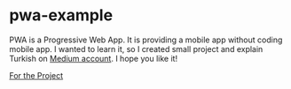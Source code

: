 # pwa-example

PWA is a Progressive Web App. It is providing a mobile app without coding mobile app. I wanted to learn it, so I created small project and explain Turkish on [Medium account](https://aycanyerdelen.medium.com/pwa-progressive-web-apps-6a7a8bc9432a). I hope you like it!

[For the Project](https://ayerdelen.github.io/pwa-example)

